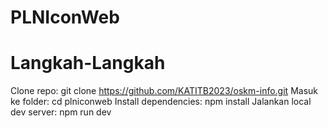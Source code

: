 # PLNIconWeb

# Langkah-Langkah
Clone repo: git clone https://github.com/KATITB2023/oskm-info.git
Masuk ke folder: cd plniconweb
Install dependencies: npm install 
Jalankan local dev server: npm run dev

